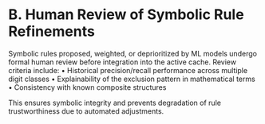 # B. Human Review of Symbolic Rule Refinements

Symbolic rules proposed, weighted, or deprioritized by ML models undergo formal human review before integration into the active cache. Review criteria include:
• Historical precision/recall performance across multiple digit classes
• Explainability of the exclusion pattern in mathematical terms
• Consistency with known composite structures

This ensures symbolic integrity and prevents degradation of rule trustworthiness due to automated adjustments.

